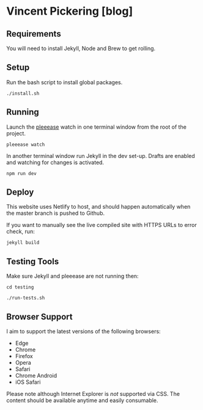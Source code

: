 # Vincent Pickering [blog]

## Requirements

You will need to install Jekyll, Node and Brew to get rolling.

## Setup

Run the bash script to install global packages.

```
./install.sh
```

## Running

Launch the [pleeease](http://pleeease.io/) watch in one terminal window from the root of the project.

```
pleeease watch
```

In another terminal window run Jekyll in the dev set-up. Drafts are enabled and watching for changes is activated.

```
npm run dev
```

## Deploy

This website uses Netlify to host, and should happen automatically when the master branch is pushed to Github.

If you want to manually see the live compiled site with HTTPS URLs to error check, run:

```
jekyll build
```

## Testing Tools

Make sure Jekyll and pleeease are not running then:

```
cd testing

./run-tests.sh
```


## Browser Support

I aim to support the latest versions of the following browsers:

- Edge
- Chrome
- Firefox
- Opera
- Safari
- Chrome Android
- iOS Safari

Please note although Internet Explorer is *not* supported via CSS. The content should be available anytime and easily consumable.
